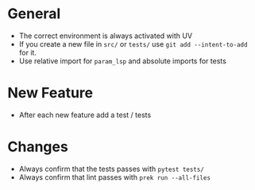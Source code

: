 # General

- The correct environment is always activated with UV
- If you create a new file in `src/` or `tests/` use `git add --intent-to-add` for it.
- Use relative import for `param_lsp` and absolute imports for tests

# New Feature

- After each new feature add a test / tests

# Changes

- Always confirm that the tests passes with `pytest tests/`
- Always confirm that lint passes with `prek run --all-files`
